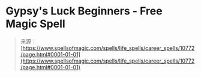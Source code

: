 <!--yml

category: 未分类

date: 2024-06-12 18:47:34

-->

# Gypsy's Luck Beginners - Free Magic Spell

> 来源：[https://www.spellsofmagic.com/spells/life_spells/career_spells/10772/page.html#0001-01-01](https://www.spellsofmagic.com/spells/life_spells/career_spells/10772/page.html#0001-01-01)
